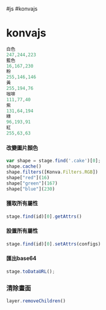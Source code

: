 #js #konvajs
# konvajs

```js
白色
247,244,223
藍色
16,167,230
粉
255,146,146
黃
255,194,76
咖啡
111,77,40
紫
131,64,194
綠
96,193,91
紅
255,63,63
```



#### 改變圖片顏色

```js
var shape = stage.find('.cake')[0];
shape.cache()
shape.filters([Konva.Filters.RGB])
shape["red"](16)
shape["green"](167)
shape["blue"](230)
```

#### 獲取所有屬性

```js
stage.find(id)[0].getAttrs()
```

#### 設置所有屬性

```js
stage.find(id)[0].setAttrs(configs)
```



#### 匯出base64

```js
stage.toDataURL();
```

### 清除畫面

```js
layer.removeChildren()
```

